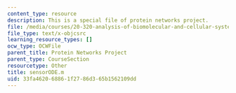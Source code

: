 ```yaml
---
content_type: resource
description: This is a special file of protein networks project.
file: /media/courses/20-320-analysis-of-biomolecular-and-cellular-systems-fall-2012/33fa462068861f2786d365b1562109dd_sensorODE.m
file_type: text/x-objcsrc
learning_resource_types: []
ocw_type: OCWFile
parent_title: Protein Networks Project
parent_type: CourseSection
resourcetype: Other
title: sensorODE.m
uid: 33fa4620-6886-1f27-86d3-65b1562109dd
---
```

